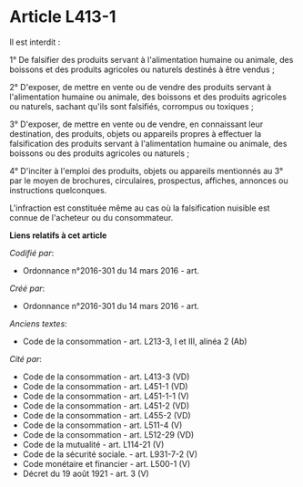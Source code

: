 # Article L413-1

Il est interdit :

1° De falsifier des produits servant à l'alimentation humaine ou animale, des boissons et des produits agricoles ou naturels
destinés à être vendus ;

2° D'exposer, de mettre en vente ou de vendre des produits servant à l'alimentation humaine ou animale, des boissons et des
produits agricoles ou naturels, sachant qu'ils sont falsifiés, corrompus ou toxiques ;

3° D'exposer, de mettre en vente ou de vendre, en connaissant leur destination, des produits, objets ou appareils propres à
effectuer la falsification des produits servant à l'alimentation humaine ou animale, des boissons ou des produits agricoles
ou naturels ;

4° D'inciter à l'emploi des produits, objets ou appareils mentionnés au 3° par le moyen de brochures, circulaires,
prospectus, affiches, annonces ou instructions quelconques.

L'infraction est constituée même au cas où la falsification nuisible est connue de l'acheteur ou du consommateur.

**Liens relatifs à cet article**

_Codifié par_:

  - Ordonnance n°2016-301 du 14 mars 2016 - art.

_Créé par_:

  - Ordonnance n°2016-301 du 14 mars 2016 - art.

_Anciens textes_:

  - Code de la consommation - art. L213-3, I et III, alinéa 2 (Ab)

_Cité par_:

  - Code de la consommation - art. L413-3 (VD)
  - Code de la consommation - art. L451-1 (VD)
  - Code de la consommation - art. L451-1-1 (V)
  - Code de la consommation - art. L451-2 (VD)
  - Code de la consommation - art. L455-2 (VD)
  - Code de la consommation - art. L511-4 (V)
  - Code de la consommation - art. L512-29 (VD)
  - Code de la mutualité - art. L114-21 (V)
  - Code de la sécurité sociale. - art. L931-7-2 (V)
  - Code monétaire et financier - art. L500-1 (V)
  - Décret du 19 août 1921 - art. 3 (V)
